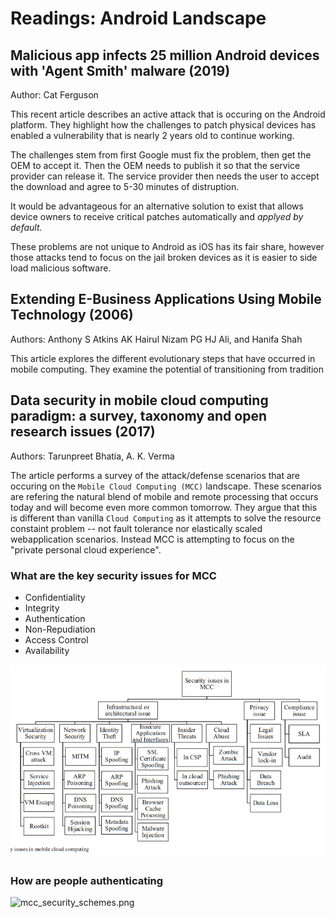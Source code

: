 # Readings: Android Landscape

## Malicious app infects 25 million Android devices with 'Agent Smith' malware (2019)

Author: Cat Ferguson

This recent article describes an active attack that is occuring on the Android platform. They highlight how the challenges to patch physical devices has enabled a vulnerability that is nearly 2 years old to continue working.

The challenges stem from first Google must fix the problem, then get the OEM to accept it. Then the OEM needs to publish it so that the service provider can release it. The service provider then needs the user to accept the download and agree to 5-30 minutes of distruption.

It would be advantageous for an alternative solution to exist that allows device owners to receive critical patches automatically and _applyed by default._

These problems are not unique to Android as iOS has its fair share, however those attacks tend to focus on the jail broken devices as it is easier to side load malicious software.

## Extending E-Business Applications Using Mobile Technology (2006)

Authors: Anthony S Atkins AK Hairul Nizam PG HJ Ali, and Hanifa Shah

This article explores the different evolutionary steps that have occurred in mobile computing. They examine the potential of transitioning from tradition

## Data security in mobile cloud computing paradigm: a survey, taxonomy and open research issues (2017)

Authors: Tarunpreet Bhatia, A. K. Verma

The article performs a survey of the attack/defense scenarios that are occuring on the `Mobile Cloud Computing (MCC)` landscape. These scenarios are refering the natural blend of mobile and remote processing that occurs today and will become even more common tomorrow. They argue that this is different than vanilla `Cloud Computing` as it attempts to solve the resource constaint problem -- not fault tolerance nor elastically scaled webapplication scenarios. Instead MCC is attempting to focus on the "private personal cloud experience".

### What are the key security issues for MCC

- Confidentiality
- Integrity
- Authentication
- Non-Repudiation
- Access Control
- Availability

![security_issues_mcc.png](security_issues_mcc.png)

### How are people authenticating

![mcc_security_schemes.png](mcc_security_schemes.png)

